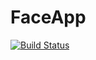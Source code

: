 # FaceApp

[![Build Status](https://dev.azure.com/AlexS98/MyProject/_apis/build/status/faceserviceapp%20-%20CI?branchName=master)](https://dev.azure.com/AlexS98/MyProject/_build/latest?definitionId=1&branchName=master)
